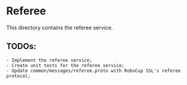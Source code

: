 # Referee

This directory contains the referee service.

## TODOs:

    - Implement the referee service;
    - Create unit tests for the referee service;
    - Update common/messages/referee.proto with RoboCup SSL's referee protocol;